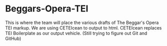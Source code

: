 # Beggars-Opera-TEI
This is where the team will place the various drafts of The Beggar's Opera TEI markup.
We are using CETEIcean to output to html.
CETEIcean replaces TEI Boilerplate as our output vehicle.
(Still trying to figure out Git and GitHub)
